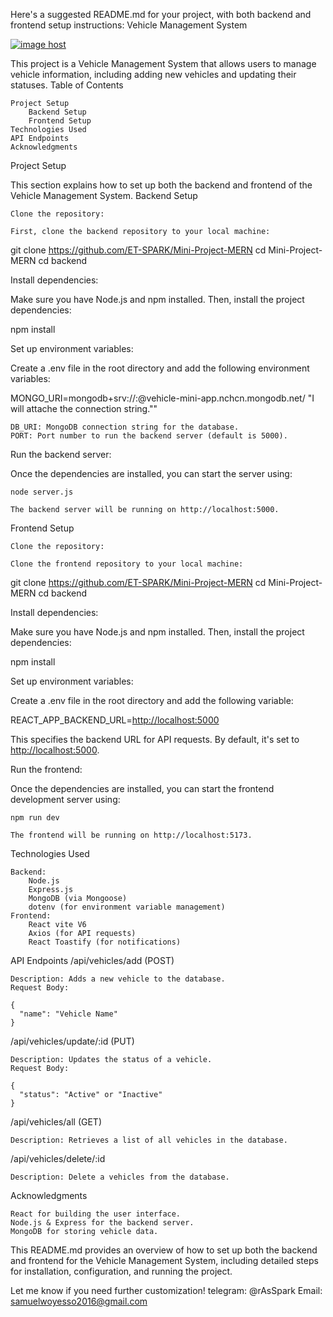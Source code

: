 Here's a suggested README.md for your project, with both backend and frontend setup instructions:
Vehicle Management System

<a href="https://imgbox.com/9hNFDaUy" target="_blank"><img src="https://thumbs2.imgbox.com/f8/73/9hNFDaUy_t.png" alt="image host"/></a>

This project is a Vehicle Management System that allows users to manage vehicle information, including adding new vehicles and updating their statuses.
Table of Contents

    Project Setup
        Backend Setup
        Frontend Setup
    Technologies Used
    API Endpoints
    Acknowledgments

Project Setup

This section explains how to set up both the backend and frontend of the Vehicle Management System.
Backend Setup

    Clone the repository:

    First, clone the backend repository to your local machine:

git clone <https://github.com/ET-SPARK/Mini-Project-MERN>
cd Mini-Project-MERN
cd backend

Install dependencies:

Make sure you have Node.js and npm installed. Then, install the project dependencies:

npm install

Set up environment variables:

Create a .env file in the root directory and add the following environment variables:

MONGO_URI=mongodb+srv://<username>:<password>@vehicle-mini-app.nchcn.mongodb.net/
"I will attache the connection string.""

    DB_URI: MongoDB connection string for the database.
    PORT: Port number to run the backend server (default is 5000).

Run the backend server:

Once the dependencies are installed, you can start the server using:

    node server.js

    The backend server will be running on http://localhost:5000.

Frontend Setup

    Clone the repository:

    Clone the frontend repository to your local machine:

git clone <https://github.com/ET-SPARK/Mini-Project-MERN>
cd Mini-Project-MERN
cd backend

Install dependencies:

Make sure you have Node.js and npm installed. Then, install the project dependencies:

npm install

Set up environment variables:

Create a .env file in the root directory and add the following variable:

REACT_APP_BACKEND_URL=<http://localhost:5000>

This specifies the backend URL for API requests. By default, it's set to <http://localhost:5000>.

Run the frontend:

Once the dependencies are installed, you can start the frontend development server using:

    npm run dev

    The frontend will be running on http://localhost:5173.

Technologies Used

    Backend:
        Node.js
        Express.js
        MongoDB (via Mongoose)
        dotenv (for environment variable management)
    Frontend:
        React vite V6
        Axios (for API requests)
        React Toastify (for notifications)

API Endpoints
/api/vehicles/add (POST)

    Description: Adds a new vehicle to the database.
    Request Body:

    {
      "name": "Vehicle Name"
    }

/api/vehicles/update/:id (PUT)

    Description: Updates the status of a vehicle.
    Request Body:

    {
      "status": "Active" or "Inactive"
    }

/api/vehicles/all (GET)

    Description: Retrieves a list of all vehicles in the database.

/api/vehicles/delete/:id

    Description: Delete a vehicles from the database.

Acknowledgments

    React for building the user interface.
    Node.js & Express for the backend server.
    MongoDB for storing vehicle data.

This README.md provides an overview of how to set up both the backend and frontend for the Vehicle Management System, including detailed steps for installation, configuration, and running the project.

Let me know if you need further customization!
telegram: @rAsSpark
Email: samuelwoyesso2016@gmail.com
